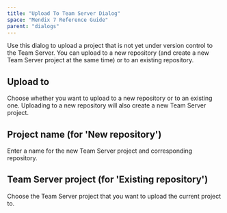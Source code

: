 ```yaml
---
title: "Upload To Team Server Dialog"
space: "Mendix 7 Reference Guide"
parent: "dialogs"
---
```

Use this dialog to upload a project that is not yet under version control to the Team Server. You can upload to a new repository (and create a new Team Server project at the same time) or to an existing repository.

## Upload to

Choose whether you want to upload to a new repository or to an existing one. Uploading to a new repository will also create a new Team Server project.

## Project name (for 'New repository')

Enter a name for the new Team Server project and corresponding repository.

## Team Server project (for 'Existing repository')

Choose the Team Server project that you want to upload the current project to.
